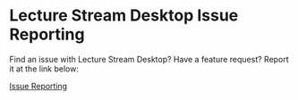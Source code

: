 # Lecture Stream Desktop Issue Reporting

Find an issue with Lecture Stream Desktop? Have a feature request? Report it at the link below:

[Issue Reporting](https://github.com/Digital-Dusk/Lecture-Stream-Desktop/issues)
